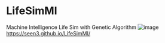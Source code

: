 # LifeSimMI
Machine Intelligence Life Sim with Genetic Algorithm
![image](https://user-images.githubusercontent.com/63313585/196743021-10acf19c-2e7d-419d-92e3-2a76da076ea4.png)
https://seen3.github.io/LifeSimMI/
